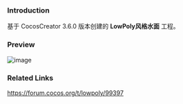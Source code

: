 ### Introduction
基于 CocosCreator 3.6.0 版本创建的 **LowPoly风格水面** 工程。

### Preview
![image](../../../gif/202206/2022060202.gif)

### Related Links
https://forum.cocos.org/t/lowpoly/99397